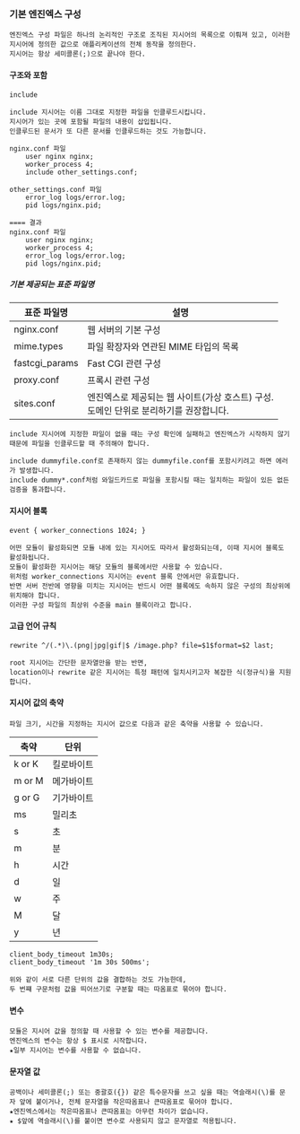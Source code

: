 ### 기본 엔진엑스 구성

```
엔진엑스 구성 파일은 하나의 논리적인 구조로 조직된 지시어의 목록으로 이뤄져 있고, 이러한 지시어에 정의한 값으로 애플리케이션의 전체 동작을 정의한다.
지시어는 항상 세미콜론(;)으로 끝나야 한다.
```

#### 구조와 포함
`include`

```
include 지시어는 이름 그대로 지정한 파일을 인클루드시킵니다.
지시어가 있는 곳에 포함될 파일의 내용이 삽입됩니다.
인클루드된 문서가 또 다른 문서를 인클루드하는 것도 가능합니다.
```

```
nginx.conf 파일
    user nginx nginx;
    worker_process 4;
    include other_settings.conf;

other_settings.conf 파일
    error_log logs/error.log;
    pid logs/nginx.pid;
    
==== 결과
nginx.conf 파일
    user nginx nginx;
    worker_process 4;
    error_log logs/error.log;
    pid logs/nginx.pid;
```

##### 기본 제공되는 표준 파일명
|표준 파일명| 설명                                                    |
|---|-------------------------------------------------------|
|nginx.conf| 웹 서버의 기본 구성                                           |
|mime.types| 파일 확장자와 연관된 MIME 타입의 목록                               |
|fastcgi_params| Fast CGI 관련 구성                                        |
|proxy.conf| 프록시 관련 구성                                             |
|sites.conf| 엔진엑스로 제공되는 웹 사이트(가상 호스트) 구성.<br/>도메인 단위로 분리하기를 권장합니다. |

```
include 지시어에 지정한 파일이 없을 때는 구성 확인에 실패하고 엔진엑스가 시작하지 않기 때문에 파일을 인클루드할 때 주의해야 합니다.

include dummyfile.conf로 존재하지 않는 dummyfile.conf를 포함시키려고 하면 에러가 발생합니다.
include dummy*.conf처럼 와일드카드로 파일을 포함시킬 때는 일치하는 파일이 있든 없든 검증을 통과합니다.   
```

#### 지시어 블록
`
event {
    worker_connections 1024;
}
`

```
어떤 모듈이 활성화되면 모듈 내에 있는 지시어도 따라서 활성화되는데, 이때 지시어 블록도 활성화됩니다.
모듈이 활성화한 지시어는 해당 모듈의 블록에서만 사용할 수 있습니다.
위처럼 worker_connections 지시어는 event 블록 안에서만 유효합니다.
반면 서버 전반에 영향을 미치는 지시어는 반드시 어떤 블록에도 속하지 않은 구성의 최상위에 위치해야 합니다.
이러한 구성 파일의 최상위 수준을 main 블록이라고 합니다.
```

#### 고급 언어 규칙

`rewrite ^/(.*)\.(png|jpg|gif|$ /image.php? file=$1$format=$2 last;`

```
root 지시어는 간단한 문자열만을 받는 반면,
location이나 rewrite 같은 지시어는 특정 패턴에 일치시키고자 복잡한 식(정규식)을 지원합니다.
```

#### 지시어 값의 축약

```
파일 크기, 시간을 지정하는 지시어 값으로 다음과 같은 축약을 사용할 수 있습니다.
```

| 축약     | 단위   |
|--------|------|
| k or K | 킬로바이트 |
| m or M | 메가바이트 |
| g or G | 기가바이트 |
| ms     | 밀리초  |
| s      | 초    |
| m      | 분    |
| h      | 시간   |
| d      | 일    |
| w      | 주    |
| M      | 달    |
| y      | 년    |

```
client_body_timeout 1m30s;
client_body_timeout '1m 30s 500ms';

위와 같이 서로 다른 단위의 값을 결합하는 것도 가능한데,
두 번쨰 구문처럼 값을 띄어쓰기로 구분할 때는 따옴표로 묶어야 합니다.
```

#### 변수

```
모듈은 지시어 값을 정의할 때 사용할 수 있는 변수를 제공합니다.
엔진엑스의 변수는 항상 $ 표시로 시작합니다.
★일부 지시어는 변수를 사용할 수 없습니다.
```

#### 문자열 값
```
공백이나 세미콜론(;) 또는 중괄호({}) 같은 특수문자를 쓰고 싶을 때는 역슬래시(\)를 문자 앞에 붙이거나, 전체 문자열을 작은따옴표나 큰따옴표로 묶어야 합니다.
★엔진엑스에서는 작은따옴표나 큰따옴표는 아무런 차이가 없습니다.
★ $앞에 역슬래시(\)를 붙이면 변수로 사용되지 않고 문자열로 적용됩니다.
```